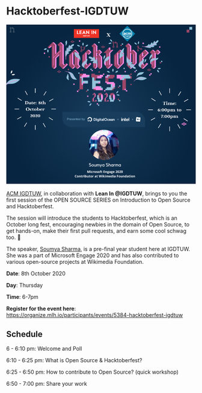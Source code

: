 # Hacktoberfest-IGDTUW

![Poster](./images/poster.png)


[ACM IGDTUW](https://github.com/ACM-IGDTUW), in collaboration with **Lean In @IGDTUW**, brings to you the first session of the OPEN SOURCE SERIES on Introduction to Open Source and Hacktoberfest.


The session will introduce the students to Hacktoberfest, which is an October long fest, encouraging newbies in the domain of Open Source, to get hands-on, make their first pull requests, and earn some cool schwag too. 🤩


The speaker, [Soumya Sharma](https://github.com/soumyaa1804), is a pre-final year student here at IGDTUW. She was a part of Microsoft Engage 2020 and has also contributed to various open-source projects at Wikimedia Foundation.


**Date**: 8th October 2020

**Day**: Thursday

**Time**: 6-7pm


**Register for the event here**: https://organize.mlh.io/participants/events/5384-hacktoberfest-igdtuw

## Schedule

6 - 6:10 pm: Welcome and Poll

6:10 - 6:25 pm: What is Open Source & Hacktoberfest?

6:25 - 6:50 pm: How to contribute to Open Source? (quick workshop)

6:50 - 7:00 pm: Share your work


